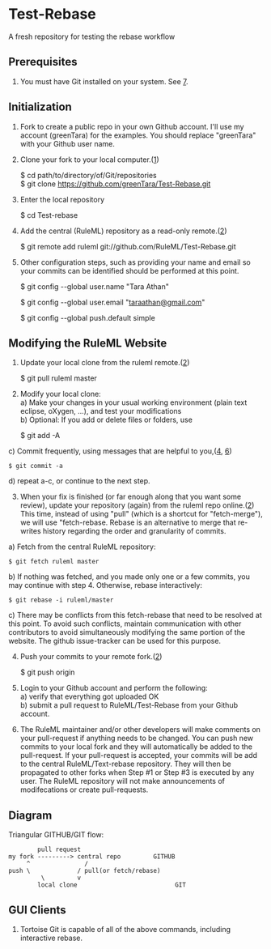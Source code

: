 Test-Rebase
===========

A fresh repository for testing the rebase workflow

Prerequisites
-------------
1. You must have Git installed on your system. See [7].
   
Initialization
--------------
1. Fork to create a public repo in your own Github account. 
I'll use my account (greenTara) for the examples. 
You should replace "greenTara" with your Github user name.

2. Clone your fork to your local computer.([1])

    $ cd path/to/directory/of/Git/repositories  
    $ git clone https://github.com/greenTara/Test-Rebase.git
    
3. Enter the local repository

    $ cd Test-rebase

3. Add the central (RuleML) repository as a read-only remote.([2])

    $ git remote add ruleml git://github.com/RuleML/Test-Rebase.git
    
4. Other configuration steps, such as providing your name and email so your commits can be identified
   should be performed at this point.

    $ git config --global user.name "Tara Athan"
    
    $ git config --global user.email "taraathan@gmail.com"
    
    $ git config --global push.default simple

Modifying the RuleML Website
----------------------------
1. Update your local clone from the ruleml remote.([2])

    $ git pull ruleml master
        
2. Modify your local clone:  
  a) Make your changes in your usual working environment (plain text eclipse, oXygen, ...), and test your modifications  
  b) Optional: If you add or delete files or folders, use  

    $ git add -A

  c) Commit frequently, using messages that are helpful to you,([4], [6])  

    $ git commit -a
    
  d) repeat a-c, or continue to the next step.
    
   
3. When your fix is finished (or far enough along that you want some review), 
  update your repository (again) from the ruleml repo online.([2])
  This time, instead of using "pull" (which is a shortcut for "fetch-merge"), we will use 
  "fetch-rebase.
  Rebase is an alternative to merge that re-writes history regarding the order and granularity of commits.

  a) Fetch from the central RuleML repository:
  
    $ git fetch ruleml master
    
  b) If nothing was fetched, and you made only one or a few commits, you may continue with step 4.
   Otherwise, rebase interactively:
   
    $ git rebase -i ruleml/master

  c) There may be conflicts from this fetch-rebase that need to be resolved at this point.
To avoid such conflicts, maintain communication with other contributors to avoid
simultaneously modifying the same portion of the website.
The github issue-tracker can be used for this purpose.
        
4. Push your commits to your remote fork.([2])

    $ git push origin
    
5. Login to your Github account and perform the following:  
  a) verify that everything got uploaded OK  
  b) submit a pull request to RuleML/Test-Rebase from your Github account.  

6. The RuleML maintainer and/or other developers will make comments on your pull-request if 
anything needs to be changed.
You can push new commits to your local fork and they will automatically be added to the pull-request.
If your pull-request is accepted, your commits will be add to the central RuleML/Text-rebase repository.
They will then be propagated to other forks when Step #1 or Step #3 is 
executed by any user. The RuleML repository will not make announcements of modifecations or create pull-requests.

Diagram
-------

Triangular GITHUB/GIT flow:

            pull request
    my fork ---------> central repo         GITHUB
         ^               /
    push \             / pull(or fetch/rebase)
             \         v
            local clone                           GIT

GUI Clients
-----------
1. Tortoise Git is capable of all of the above commands, including interactive rebase.

[1]:http://git-scm.com/book/en/Git-Basics-Getting-a-Git-Repository
[2]:http://git-scm.com/book/en/Git-Basics-Working-with-Remotes
[4]:http://git-scm.com/book/en/Git-Basics-Recording-Changes-to-the-Repository
[5]:http://git-scm.com/book/en/Git-Branching-Rebasing
[6]:http://git-scm.com/book/en/Getting-Started-Git-Basics
[7]:http://git-scm.com/book/en/Getting-Started-Installing-Git
